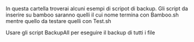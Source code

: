 In questa cartella troverai alcuni esempi di scripot di backup.
Gli script da inserire su bamboo saranno quelli il cui nome termina con Bamboo.sh mentre quello da testare quelli con Test.sh

Usare gli script BackupAll per eseguire il backup di tutti i file
